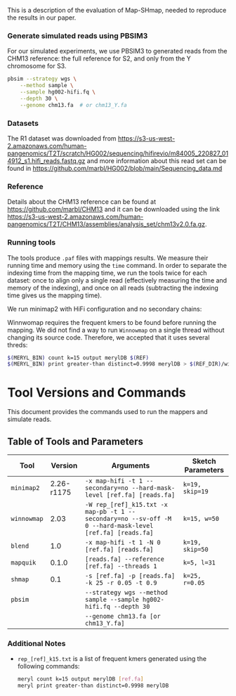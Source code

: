 This is a description of the evaluation of Map-SHmap, needed to reproduce the results in our paper.

### Generate simulated reads using PBSIM3
For our simulated experiments, we use PBSIM3 to generated reads from the CHM13 reference: the full reference for S2, and only from the Y chromosome for S3.
```bash
pbsim --strategy wgs \
	--method sample \
	--sample hg002-hifi.fq \
	--depth 30 \
	--genome chm13.fa  # or chm13_Y.fa
```
### Datasets
The R1 dataset was downloaded from
https://s3-us-west-2.amazonaws.com/human-pangenomics/T2T/scratch/HG002/sequencing/hifirevio/m84005_220827_014912_s1.hifi_reads.fastq.gz
and more information about this read set can be found in 
https://github.com/marbl/HG002/blob/main/Sequencing_data.md

### Reference
Details about the CHM13 reference can be found at 
https://github.com/marbl/CHM13
and it can be downloaded using the link
https://s3-us-west-2.amazonaws.com/human-pangenomics/T2T/CHM13/assemblies/analysis_set/chm13v2.0.fa.gz.

### Running tools
The tools produce `.paf` files with mappings results. We measure their running time and memory using the `time` command. In order to separate the indexing time from the mapping time, we run the tools twice for each dataset: once to align only a single read (effectively measuring the time and memory of the indexing), and once on all reads (subtracting the indexing time gives us the mapping time).

We run minimap2 with HiFi configuration and no secondary chains:

Winnwomap requires the frequent kmers to be found before running the mapping. We did not find a way to run `Winnowmap` on a single thread without changing its source code. Therefore, we accepted that it uses several threds:
```bash
$(MERYL_BIN) count k=15 output merylDB $(REF)
$(MERYL_BIN) print greater-than distinct=0.9998 merylDB > $(REF_DIR)/winnowmap_$(REFNAME)_repetitive_k15.txt
```

# Tool Versions and Commands

This document provides the commands used to run the mappers and simulate reads.

## Table of Tools and Parameters

| **Tool**       | **Version**     | **Arguments**                                                                                       | **Sketch Parameters**       |
|-----------------|-----------------|-----------------------------------------------------------------------------------------------------|-----------------------------|
| `minimap2`     | 2.26-r1175      | `-x map-hifi -t 1 --secondary=no --hard-mask-level [ref.fa] [reads.fa]`                                              | `k=19, skip=19`            |
| `winnowmap`    | 2.03            | `-W rep_[ref]_k15.txt -x map-pb -t 1 --secondary=no --sv-off -M 0 --hard-mask-level [ref.fa] [reads.fa]`                                 | `k=15, w=50`               |
| `blend`        | 1.0             | `-x map-hifi -t 1 -N 0 [ref.fa] [reads.fa]`                                                       | `k=19, skip=50`            |
| `mapquik`      | 0.1.0           | `[reads.fa] --reference [ref.fa] --threads 1`                                                     | `k=5, l=31`                |
| `shmap`        | 0.1             | `-s [ref.fa] -p [reads.fa] -k 25 -r 0.05 -t 0.9`                                                  | `k=25, r=0.05`             |
| `pbsim`        |                 | `--strategy wgs --method sample --sample hg002-hifi.fq --depth 30`                                |                             |
|                 |                 | `--genome chm13.fa [or chm13_Y.fa]`                                                              |                             |

### Additional Notes
- `rep_[ref]_k15.txt` is a list of frequent kmers generated using the following commands:
  ```bash
  meryl count k=15 output merylDB [ref.fa]
  meryl print greater-than distinct=0.9998 merylDB

